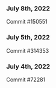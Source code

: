 ### July 8th, 2022

Commit #150551

### July 5th, 2022

Commit #314353


### July 4th, 2022

Commit #72281
